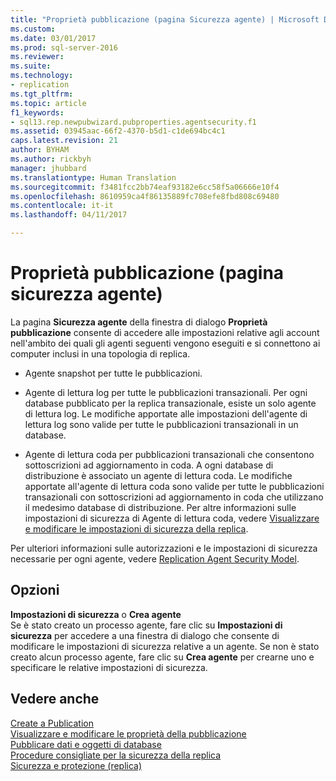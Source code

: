 ```yaml
---
title: "Proprietà pubblicazione (pagina Sicurezza agente) | Microsoft Docs"
ms.custom: 
ms.date: 03/01/2017
ms.prod: sql-server-2016
ms.reviewer: 
ms.suite: 
ms.technology:
- replication
ms.tgt_pltfrm: 
ms.topic: article
f1_keywords:
- sql13.rep.newpubwizard.pubproperties.agentsecurity.f1
ms.assetid: 03945aac-66f2-4370-b5d1-c1de694bc4c1
caps.latest.revision: 21
author: BYHAM
ms.author: rickbyh
manager: jhubbard
ms.translationtype: Human Translation
ms.sourcegitcommit: f3481fcc2bb74eaf93182e6cc58f5a06666e10f4
ms.openlocfilehash: 8610959ca4f86135889fc708efe8fbd808c69480
ms.contentlocale: it-it
ms.lasthandoff: 04/11/2017

---
```

# <a name="publication-properties-agent-security"></a>Proprietà pubblicazione (pagina sicurezza agente)
  La pagina **Sicurezza agente** della finestra di dialogo **Proprietà pubblicazione** consente di accedere alle impostazioni relative agli account nell'ambito dei quali gli agenti seguenti vengono eseguiti e si connettono ai computer inclusi in una topologia di replica.  
  
-   Agente snapshot per tutte le pubblicazioni.  
  
-   Agente di lettura log per tutte le pubblicazioni transazionali. Per ogni database pubblicato per la replica transazionale, esiste un solo agente di lettura log. Le modifiche apportate alle impostazioni dell'agente di lettura log sono valide per tutte le pubblicazioni transazionali in un database.  
  
-   Agente di lettura coda per pubblicazioni transazionali che consentono sottoscrizioni ad aggiornamento in coda. A ogni database di distribuzione è associato un agente di lettura coda. Le modifiche apportate all'agente di lettura coda sono valide per tutte le pubblicazioni transazionali con sottoscrizioni ad aggiornamento in coda che utilizzano il medesimo database di distribuzione. Per altre informazioni sulle impostazioni di sicurezza di Agente di lettura coda, vedere [Visualizzare e modificare le impostazioni di sicurezza della replica](../../relational-databases/replication/security/view-and-modify-replication-security-settings.md).  
  
 Per ulteriori informazioni sulle autorizzazioni e le impostazioni di sicurezza necessarie per ogni agente, vedere [Replication Agent Security Model](../../relational-databases/replication/security/replication-agent-security-model.md).  
  
## <a name="options"></a>Opzioni  
 **Impostazioni di sicurezza** o **Crea agente**  
 Se è stato creato un processo agente, fare clic su **Impostazioni di sicurezza** per accedere a una finestra di dialogo che consente di modificare le impostazioni di sicurezza relative a un agente. Se non è stato creato alcun processo agente, fare clic su **Crea agente** per crearne uno e specificare le relative impostazioni di sicurezza.  
  
## <a name="see-also"></a>Vedere anche  
 [Create a Publication](../../relational-databases/replication/publish/create-a-publication.md)   
 [Visualizzare e modificare le proprietà della pubblicazione](../../relational-databases/replication/publish/view-and-modify-publication-properties.md)   
 [Pubblicare dati e oggetti di database](../../relational-databases/replication/publish/publish-data-and-database-objects.md)   
 [Procedure consigliate per la sicurezza della replica](../../relational-databases/replication/security/replication-security-best-practices.md)   
 [Sicurezza e protezione &#40;replica&#41;](../../relational-databases/replication/security/security-and-protection-replication.md)  
  
  
